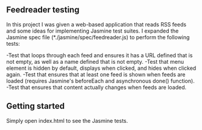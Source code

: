 ## Feedreader testing

In this project I was given a web-based application that reads RSS feeds and some ideas for implementing Jasmine test suites. I expanded the Jasmine spec file (*./jasmine/spec/feedreader.js) to perform the following tests: 

-Test that loops through each feed and ensures it has a URL defined that is not empty, as well as a name defined that is not empty.
-Test that menu element is hidden by default, displays when clicked, and hides when clicked again. 
-Test that ensures that at least one feed is shown when feeds are loaded (requires Jasmine's beforeEach and asynchronous done() function).
-Test that ensures that content actually changes when feeds are loaded. 

## Getting started

Simply open index.html to see the Jasmine tests.


